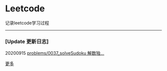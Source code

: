 # Leetcode
记录leetcode学习过程



---
### [Update 更新日志]

20200915 [problems/0037_solveSudoku 解数独...](https://github.com/Mathstarry/Leetcode/tree/master/problems/0037_solveSudoku)

[更多](https://github.com/Mathstarry/Leetcode/blob/master/UPDATE.md#Update)
